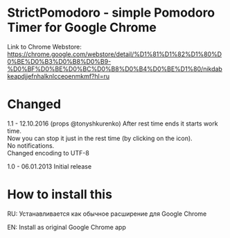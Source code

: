 # StrictPomodoro - simple Pomodoro Timer for Google Chrome
Link to Chrome Webstore: https://chrome.google.com/webstore/detail/%D1%81%D1%82%D1%80%D0%BE%D0%B3%D0%B8%D0%B9-%D0%BF%D0%BE%D0%BC%D0%B8%D0%B4%D0%BE%D1%80/nikdabkeapdjjefnhalknlcceoenmkmf?hl=ru


# Changed
1.1 - 12.10.2016 (props @tonyshkurenko)
After rest time ends it starts work time.  
Now you can stop it just in the rest time (by clicking on the icon).  
No notifications.  
Changed encoding to UTF-8  

1.0 - 06.01.2013 
Initial release

# How to install this

RU: Устанавливается как обычное расширение для Google Chrome 

EN: Install as original Google Chrome app
